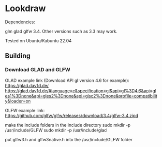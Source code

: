 # Lookdraw

Dependencies:

glm
glad
glfw 3.4. Other versions such as 3.3 may work.


Tested on Ubuntu/Kubuntu 22.04


## Building
### Download GLAD and GLFW

GLAD example link (Download API gl version 4.6 for example):
https://glad.dav1d.de/
https://glad.dav1d.de/#language=c&specification=gl&api=gl%3D4.6&api=gles1%3Dnone&api=gles2%3Dnone&api=glsc2%3Dnone&profile=compatibility&loader=on


GLFW example link:
https://github.com/glfw/glfw/releases/download/3.4/glfw-3.4.zipd


make the include folders in the include directory
sudo mkdir -p /usr/include/GLFW
sudo mkdir -p /usr/include/glad

put glfw3.h and glfw3native.h into the /usr/include/GLFW folder